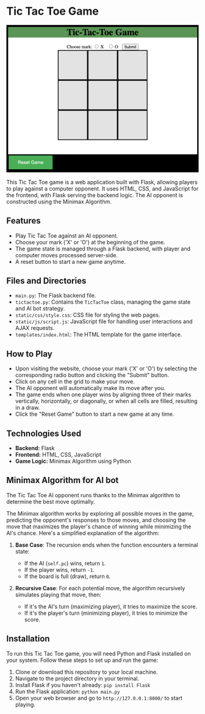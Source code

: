 # Tic Tac Toe Game

![Game Image](static/img/game.png)

This Tic Tac Toe game is a web application built with Flask, allowing players to play against a computer opponent. It uses HTML, CSS, and JavaScript for the frontend, with Flask serving the backend logic. The AI opponent is constructed using the Minimax Algorithm.

## Features

- Play Tic Tac Toe against an AI opponent.
- Choose your mark ('X' or 'O') at the beginning of the game.
- The game state is managed through a Flask backend, with player and computer moves processed server-side.
- A reset button to start a new game anytime.


## Files and Directories

- `main.py`: The Flask backend file.
- `tictactoe.py`: Contains the `TicTacToe` class, managing the game state and AI bot strategy.
- `static/css/style.css`: CSS file for styling the web pages.
- `static/js/script.js`: JavaScript file for handling user interactions and AJAX requests.
- `templates/index.html`: The HTML template for the game interface.

## How to Play

- Upon visiting the website, choose your mark ('X' or 'O') by selecting the corresponding radio button and clicking the "Submit" button.
- Click on any cell in the grid to make your move.
- The AI opponent will automatically make its move after you.
- The game ends when one player wins by aligning three of their marks vertically, horizontally, or diagonally, or when all cells are filled, resulting in a draw.
- Click the "Reset Game" button to start a new game at any time.

## Technologies Used

- **Backend:** Flask
- **Frontend:** HTML, CSS, JavaScript
- **Game Logic:** Minimax Algorithm using Python

## Minimax Algorithm for AI bot

The Tic Tac Toe AI opponent runs thanks to the Minimax algorithm to determine the best move optimally.

The Minimax algorithm works by exploring all possible moves in the game, predicting the opponent's responses to those moves, and choosing the move that maximizes the player's chance of winning while minimizing the AI's chance. Here's a simplified explanation of the algorithm:

1. **Base Case**: The recursion ends when the function encounters a terminal state:
   - If the AI (`self.pc`) wins, return `1`.
   - If the player wins, return `-1`.
   - If the board is full (draw), return `0`.

2. **Recursive Case**: For each potential move, the algorithm recursively simulates playing that move, then:
   - If it's the AI's turn (maximizing player), it tries to maximize the score.
   - If it's the player's turn (minimizing player), it tries to minimize the score.


## Installation

To run this Tic Tac Toe game, you will need Python and Flask installed on your system. Follow these steps to set up and run the game:

1. Clone or download this repository to your local machine.
2. Navigate to the project directory in your terminal.
3. Install Flask if you haven't already: `pip install Flask`
4. Run the Flask application: `python main.py`
5. Open your web browser and go to `http://127.0.0.1:8000/` to start playing.
